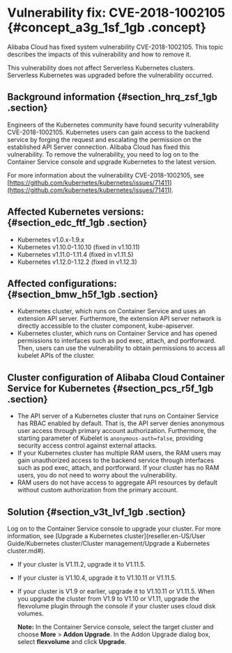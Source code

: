 # Vulnerability fix: CVE-2018-1002105 {#concept_a3g_1sf_1gb .concept}

Alibaba Cloud has fixed system vulnerability CVE-2018-1002105. This topic describes the impacts of this vulnerability and how to remove it.

This vulnerability does not affect Serverless Kubernetes clusters. Serverless Kubernetes was upgraded before the vulnerability occurred.

## Background information {#section_hrq_zsf_1gb .section}

Engineers of the Kubernetes community have found security vulnerability CVE-2018-1002105. Kubernetes users can gain access to the backend service by forging the request and escalating the permission on the established API Server connection. Alibaba Cloud has fixed this vulnerability. To remove the vulnerability, you need to log on to the Container Service console and upgrade Kubernetes to the latest version.

For more information about the vulnerability CVE-2018-1002105, see [https://github.com/kubernetes/kubernetes/issues/71411](https://github.com/kubernetes/kubernetes/issues/71411).

## Affected Kubernetes versions: {#section_edc_ftf_1gb .section}

-   Kubernetes v1.0.x-1.9.x
-   Kubernetes v1.10.0-1.10.10 \(fixed in v1.10.11\)
-   Kubernetes v1.11.0-1.11.4 \(fixed in v1.11.5\)
-   Kubernetes v1.12.0-1.12.2 \(fixed in v1.12.3\)

## Affected configurations: {#section_bmw_h5f_1gb .section}

-   Kubernetes cluster, which runs on Container Service and uses an extension API server. Furthermore, the extension API server network is directly accessible to the cluster component, kube-apiserver.
-   Kubernetes cluster, which runs on Container Service and has opened permissions to interfaces such as pod exec, attach, and portforward. Then, users can use the vulnerability to obtain permissions to access all kubelet APIs of the cluster.

## Cluster configuration of Alibaba Cloud Container Service for Kubernetes {#section_pcs_r5f_1gb .section}

-   The API server of a Kubernetes cluster that runs on Container Service has RBAC enabled by default. That is, the API server denies anonymous user access through primary account authorization. Furthermore, the starting parameter of Kubelet is `anonymous-auth=false`, providing security access control against external attacks.
-   If your Kubernetes cluster has multiple RAM users, the RAM users may gain unauthorized access to the backend service through interfaces such as pod exec, attach, and portforward. If your cluster has no RAM users, you do not need to worry about the vulnerability.
-   RAM users do not have access to aggregate API resources by default without custom authorization from the primary account.

## Solution {#section_v3t_lvf_1gb .section}

Log on to the Container Service console to upgrade your cluster. For more information, see [Upgrade a Kubernetes cluster](reseller.en-US/User Guide/Kubernetes cluster/Cluster management/Upgrade a Kubernetes cluster.md#).

-   If your cluster is V1.11.2, upgrade it to V1.11.5.
-   If your cluster is V1.10.4, upgrade it to V1.10.11 or V1.11.5.
-   If your cluster is V1.9 or earlier, upgrade it to V1.10.11 or V1.11.5. When you upgrade the cluster from V1.9 to V1.10 or V1.11, upgrade the flexvolume plugin through the console if your cluster uses cloud disk volumes.

    **Note:** In the Container Service console, select the target cluster and choose **More** \> **Addon Upgrade**. In the Addon Upgrade dialog box, select **flexvolume** and click **Upgrade**.


